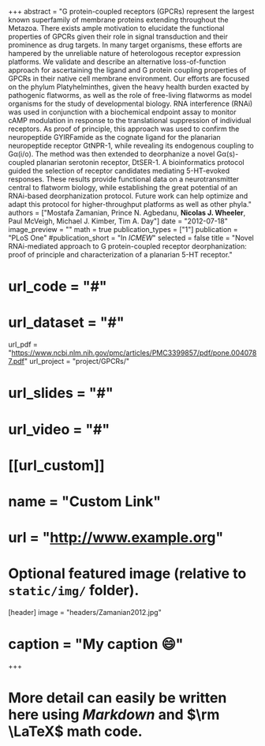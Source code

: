 +++
abstract = "G protein-coupled receptors (GPCRs) represent the largest known superfamily of membrane proteins extending throughout the Metazoa. There exists ample motivation to elucidate the functional properties of GPCRs given their role in signal transduction and their prominence as drug targets. In many target organisms, these efforts are hampered by the unreliable nature of heterologous receptor expression platforms. We validate and describe an alternative loss-of-function approach for ascertaining the ligand and G protein coupling properties of GPCRs in their native cell membrane environment. Our efforts are focused on the phylum Platyhelminthes, given the heavy health burden exacted by pathogenic flatworms, as well as the role of free-living flatworms as model organisms for the study of developmental biology. RNA interference (RNAi) was used in conjunction with a biochemical endpoint assay to monitor cAMP modulation in response to the translational suppression of individual receptors. As proof of principle, this approach was used to confirm the neuropeptide GYIRFamide as the cognate ligand for the planarian neuropeptide receptor GtNPR-1, while revealing its endogenous coupling to Gα(i/o). The method was then extended to deorphanize a novel Gα(s)-coupled planarian serotonin receptor, DtSER-1. A bioinformatics protocol guided the selection of receptor candidates mediating 5-HT-evoked responses. These results provide functional data on a neurotransmitter central to flatworm biology, while establishing the great potential of an RNAi-based deorphanization protocol. Future work can help optimize and adapt this protocol for higher-throughput platforms as well as other phyla."
authors = ["Mostafa Zamanian, Prince N. Agbedanu, **Nicolas J. Wheeler**, Paul McVeigh, Michael J. Kimber, Tim A. Day"]
date = "2012-07-18"
image_preview = ""
math = true
publication_types = ["1"]
publication = "PLoS One"
#publication_short = "In *ICMEW*"
selected = false
title = "Novel RNAi-mediated approach to G protein-coupled receptor deorphanization: proof of principle and characterization of a planarian 5-HT receptor."
# url_code = "#"
# url_dataset = "#"
url_pdf = "https://www.ncbi.nlm.nih.gov/pmc/articles/PMC3399857/pdf/pone.0040787.pdf"
url_project = "project/GPCRs/"
# url_slides = "#"
# url_video = "#"

# [[url_custom]]
# name = "Custom Link"
# url = "http://www.example.org"

# Optional featured image (relative to `static/img/` folder).
[header]
image = "headers/Zamanian2012.jpg"
# caption = "My caption :smile:"

+++

# More detail can easily be written here using *Markdown* and $\rm \LaTeX$ math code.
